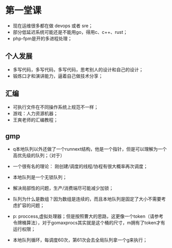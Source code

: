# 第一堂课
- 现在运维很多都在做 devops 或者 sre；
- 部分低延迟系统可能还是不能用go，得用c、c++、rust；
- php-fpm是开的多进程处理；

## 个人发展
- 多写代码，多写代码，多写代码，思考别人的设计和自己的设计；
- 锻炼口才和演讲能力，逼着自己做技术分享；

## 汇编
- 可执行文件在不同操作系统上规范不一样；
- 游戏：人力资源机器；
- 王爽老师的汇编教程；

## gmp
- q本地队列以外还做了一个runnext结构，他是一个指针，但是可以理解为一个高优先级的队列；（对于）

- 一个很有名的理论： 刚创建/调度的线程/协程有很大概率再次调度；

- 本地队列是一个无锁队列；

- 解决局部性的问题，生产/消费端尽可能减少加锁；

- 队列为什么是数组？因为数组是连续的，而且本地队列是固定了大小不需要考虑扩容的问题；

- p: proccess,虚拟处理器；但是按照曹大的思路，这更像一个token（请参考令牌桶算法），对于gomaxprocs其实就是这个桶的尺寸，m拥有了token才有运行权限；

- 本地队列循环，每调度60次，第61次会去全局队列拿一个g来执行；


